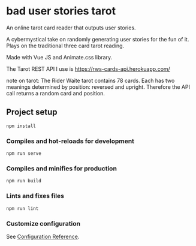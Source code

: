 # bad user stories tarot

An online tarot card reader that outputs user stories.

A cybermystical take on randomly generating user stories for the fun of it. Plays on the traditional three card tarot reading.

Made with Vue JS and Animate.css library.

The Tarot REST API I use is https://rws-cards-api.herokuapp.com/

note on tarot: The Rider Waite tarot contains 78 cards. Each has two meanings determined by position: reversed and upright. Therefore the API call returns a random card and position.

## Project setup
```
npm install
```

### Compiles and hot-reloads for development
```
npm run serve
```

### Compiles and minifies for production
```
npm run build
```

### Lints and fixes files
```
npm run lint
```

### Customize configuration
See [Configuration Reference](https://cli.vuejs.org/config/).
